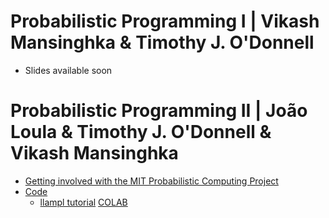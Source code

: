 
# Probabilistic Programming I | Vikash Mansinghka & Timothy J. O'Donnell

  - Slides available soon

# Probabilistic Programming II | João Loula & Timothy J. O'Donnell & Vikash Mansinghka 
  - [Getting involved with the MIT Probabilistic Computing Project](https://forms.gle/Vj7ea7GcJCdivYeE9)
  - [Code](day4/notebooks/)
    - [llampl tutorial](day4/notebooks/llampl-tutorial.ipynb) [COLAB](https://colab.research.google.com/github/probabilisticai/tropai-2024/blob/master/day4/notebooks/llampl-tutorial.ipynb)